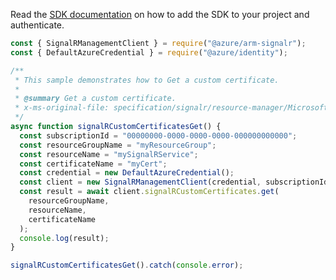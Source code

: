 Read the [SDK documentation](https://github.com/Azure/azure-sdk-for-js/blob/%40azure%2Farm-signalr_5.1.0/sdk/signalr/arm-signalr/README.md) on how to add the SDK to your project and authenticate.

```javascript
const { SignalRManagementClient } = require("@azure/arm-signalr");
const { DefaultAzureCredential } = require("@azure/identity");

/**
 * This sample demonstrates how to Get a custom certificate.
 *
 * @summary Get a custom certificate.
 * x-ms-original-file: specification/signalr/resource-manager/Microsoft.SignalRService/stable/2022-02-01/examples/SignalRCustomCertificates_Get.json
 */
async function signalRCustomCertificatesGet() {
  const subscriptionId = "00000000-0000-0000-0000-000000000000";
  const resourceGroupName = "myResourceGroup";
  const resourceName = "mySignalRService";
  const certificateName = "myCert";
  const credential = new DefaultAzureCredential();
  const client = new SignalRManagementClient(credential, subscriptionId);
  const result = await client.signalRCustomCertificates.get(
    resourceGroupName,
    resourceName,
    certificateName
  );
  console.log(result);
}

signalRCustomCertificatesGet().catch(console.error);
```
